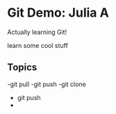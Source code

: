 # Git Demo: Julia A

Actually learning Git!

learn some cool stuff

## Topics
-git pull
-git push
-git clone
- git push
- 